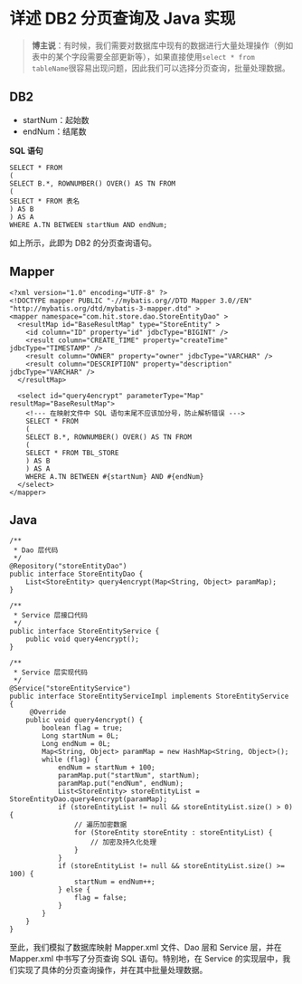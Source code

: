 # 详述 DB2 分页查询及 Java 实现

 > **博主说**：有时候，我们需要对数据库中现有的数据进行大量处理操作（例如表中的某个字段需要全部更新等），如果直接使用`select * from tableName`很容易出现问题，因此我们可以选择分页查询，批量处理数据。


DB2
---

 - startNum：起始数
 - endNum：结尾数

 **SQL 语句** 

```
SELECT * FROM 
(
SELECT B.*, ROWNUMBER() OVER() AS TN FROM   
(
SELECT * FROM 表名
) AS B
) AS A 
WHERE A.TN BETWEEN startNum AND endNum; 
```

如上所示，此即为 DB2 的分页查询语句。

Mapper
---------

```
<?xml version="1.0" encoding="UTF-8" ?>
<!DOCTYPE mapper PUBLIC "-//mybatis.org//DTD Mapper 3.0//EN" "http://mybatis.org/dtd/mybatis-3-mapper.dtd" >
<mapper namespace="com.hit.store.dao.StoreEntityDao" >
  <resultMap id="BaseResultMap" type="StoreEntity" >
    <id column="ID" property="id" jdbcType="BIGINT" />
    <result column="CREATE_TIME" property="createTime" jdbcType="TIMESTAMP" />
    <result column="OWNER" property="owner" jdbcType="VARCHAR" />
    <result column="DESCRIPTION" property="description" jdbcType="VARCHAR" />
  </resultMap>

  <select id="query4encrypt" parameterType="Map" resultMap="BaseResultMap">
    <!--- 在映射文件中 SQL 语句末尾不应该加分号，防止解析错误 --->
	SELECT * FROM 
	(
	SELECT B.*, ROWNUMBER() OVER() AS TN FROM   
	(
	SELECT * FROM TBL_STORE
	) AS B
	) AS A 
	WHERE A.TN BETWEEN #{startNum} AND #{endNum}
  </select>
</mapper>

```

Java
-------

```
/**
 * Dao 层代码
 */
@Repository("storeEntityDao")
public interface StoreEntityDao {
    List<StoreEntity> query4encrypt(Map<String, Object> paramMap);
}

/**
 * Service 层接口代码
 */
public interface StoreEntityService {
    public void query4encrypt();
}

/**
 * Service 层实现代码
 */
@Service("storeEntityService")
public interface StoreEntityServiceImpl implements StoreEntityService {
     @Override
    public void query4encrypt() {
        boolean flag = true;
        Long startNum = 0L;
        Long endNum = 0L;
        Map<String, Object> paramMap = new HashMap<String, Object>();
        while (flag) {
            endNum = startNum + 100;
            paramMap.put("startNum", startNum);
            paramMap.put("endNum", endNum);
            List<StoreEntity> storeEntityList = StoreEntityDao.query4encrypt(paramMap);
            if (storeEntityList != null && storeEntityList.size() > 0) {
                // 遍历加密数据
                for (StoreEntity storeEntity : storeEntityList) {
                    // 加密及持久化处理
                }
            }
            if (storeEntityList != null && storeEntityList.size() >= 100) {
                startNum = endNum++;
            } else {
                flag = false;
            }
        }
    }
}
```
至此，我们模拟了数据库映射 Mapper.xml 文件、Dao 层和 Service 层，并在 Mapper.xml 中书写了分页查询 SQL 语句。特别地，在 Service 的实现层中，我们实现了具体的分页查询操作，并在其中批量处理数据。
